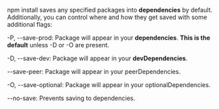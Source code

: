 npm install saves any specified packages into **dependencies** by default. Additionally, you can control where and how they get saved with some additional flags:

-P, --save-prod: Package will appear in your **dependencies**. **This is the default** unless -D or -O are present.

-D, --save-dev: Package will appear in your **devDependencies**.

--save-peer: Package will appear in your peerDependencies.

-O, --save-optional: Package will appear in your optionalDependencies.

--no-save: Prevents saving to dependencies.
